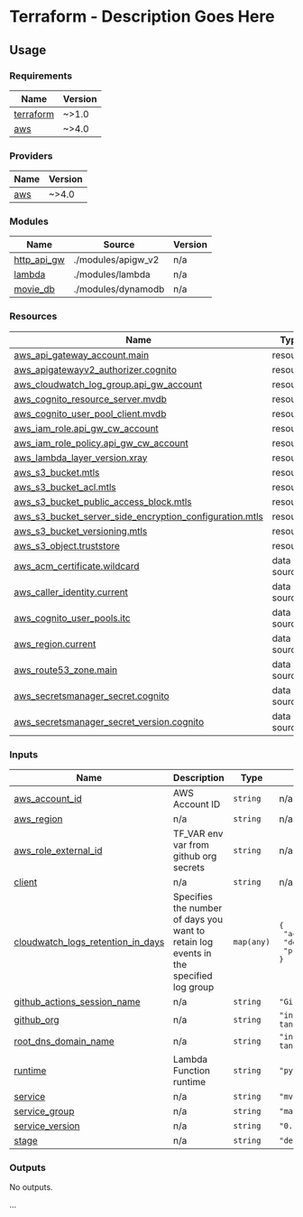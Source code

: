 # Terraform - Description Goes Here

## Usage

<!--- BEGIN_TF_DOCS --->
### Requirements

| Name | Version |
|------|---------|
| <a name="requirement_terraform"></a> [terraform](#requirement\_terraform) | ~>1.0 |
| <a name="requirement_aws"></a> [aws](#requirement\_aws) | ~>4.0 |

### Providers

| Name | Version |
|------|---------|
| <a name="provider_aws"></a> [aws](#provider\_aws) | ~>4.0 |

### Modules

| Name | Source | Version |
|------|--------|---------|
| <a name="module_http_api_gw"></a> [http\_api\_gw](#module\_http\_api\_gw) | ./modules/apigw_v2 | n/a |
| <a name="module_lambda"></a> [lambda](#module\_lambda) | ./modules/lambda | n/a |
| <a name="module_movie_db"></a> [movie\_db](#module\_movie\_db) | ./modules/dynamodb | n/a |

### Resources

| Name | Type |
|------|------|
| [aws_api_gateway_account.main](https://registry.terraform.io/providers/hashicorp/aws/latest/docs/resources/api_gateway_account) | resource |
| [aws_apigatewayv2_authorizer.cognito](https://registry.terraform.io/providers/hashicorp/aws/latest/docs/resources/apigatewayv2_authorizer) | resource |
| [aws_cloudwatch_log_group.api_gw_account](https://registry.terraform.io/providers/hashicorp/aws/latest/docs/resources/cloudwatch_log_group) | resource |
| [aws_cognito_resource_server.mvdb](https://registry.terraform.io/providers/hashicorp/aws/latest/docs/resources/cognito_resource_server) | resource |
| [aws_cognito_user_pool_client.mvdb](https://registry.terraform.io/providers/hashicorp/aws/latest/docs/resources/cognito_user_pool_client) | resource |
| [aws_iam_role.api_gw_cw_account](https://registry.terraform.io/providers/hashicorp/aws/latest/docs/resources/iam_role) | resource |
| [aws_iam_role_policy.api_gw_cw_account](https://registry.terraform.io/providers/hashicorp/aws/latest/docs/resources/iam_role_policy) | resource |
| [aws_lambda_layer_version.xray](https://registry.terraform.io/providers/hashicorp/aws/latest/docs/resources/lambda_layer_version) | resource |
| [aws_s3_bucket.mtls](https://registry.terraform.io/providers/hashicorp/aws/latest/docs/resources/s3_bucket) | resource |
| [aws_s3_bucket_acl.mtls](https://registry.terraform.io/providers/hashicorp/aws/latest/docs/resources/s3_bucket_acl) | resource |
| [aws_s3_bucket_public_access_block.mtls](https://registry.terraform.io/providers/hashicorp/aws/latest/docs/resources/s3_bucket_public_access_block) | resource |
| [aws_s3_bucket_server_side_encryption_configuration.mtls](https://registry.terraform.io/providers/hashicorp/aws/latest/docs/resources/s3_bucket_server_side_encryption_configuration) | resource |
| [aws_s3_bucket_versioning.mtls](https://registry.terraform.io/providers/hashicorp/aws/latest/docs/resources/s3_bucket_versioning) | resource |
| [aws_s3_object.truststore](https://registry.terraform.io/providers/hashicorp/aws/latest/docs/resources/s3_object) | resource |
| [aws_acm_certificate.wildcard](https://registry.terraform.io/providers/hashicorp/aws/latest/docs/data-sources/acm_certificate) | data source |
| [aws_caller_identity.current](https://registry.terraform.io/providers/hashicorp/aws/latest/docs/data-sources/caller_identity) | data source |
| [aws_cognito_user_pools.itc](https://registry.terraform.io/providers/hashicorp/aws/latest/docs/data-sources/cognito_user_pools) | data source |
| [aws_region.current](https://registry.terraform.io/providers/hashicorp/aws/latest/docs/data-sources/region) | data source |
| [aws_route53_zone.main](https://registry.terraform.io/providers/hashicorp/aws/latest/docs/data-sources/route53_zone) | data source |
| [aws_secretsmanager_secret.cognito](https://registry.terraform.io/providers/hashicorp/aws/latest/docs/data-sources/secretsmanager_secret) | data source |
| [aws_secretsmanager_secret_version.cognito](https://registry.terraform.io/providers/hashicorp/aws/latest/docs/data-sources/secretsmanager_secret_version) | data source |

### Inputs

| Name | Description | Type | Default | Required |
|------|-------------|------|---------|:--------:|
| <a name="input_aws_account_id"></a> [aws\_account\_id](#input\_aws\_account\_id) | AWS Account ID | `string` | n/a | yes |
| <a name="input_aws_region"></a> [aws\_region](#input\_aws\_region) | n/a | `string` | n/a | yes |
| <a name="input_aws_role_external_id"></a> [aws\_role\_external\_id](#input\_aws\_role\_external\_id) | TF\_VAR env var from github org secrets | `string` | n/a | yes |
| <a name="input_client"></a> [client](#input\_client) | n/a | `string` | n/a | yes |
| <a name="input_cloudwatch_logs_retention_in_days"></a> [cloudwatch\_logs\_retention\_in\_days](#input\_cloudwatch\_logs\_retention\_in\_days) | Specifies the number of days you want to retain log events in the specified log group | `map(any)` | <pre>{<br>  "acc": 10,<br>  "dev": 3,<br>  "prd": 30<br>}</pre> | no |
| <a name="input_github_actions_session_name"></a> [github\_actions\_session\_name](#input\_github\_actions\_session\_name) | n/a | `string` | `"GitHubActions"` | no |
| <a name="input_github_org"></a> [github\_org](#input\_github\_org) | n/a | `string` | `"indigo-tangerine"` | no |
| <a name="input_root_dns_domain_name"></a> [root\_dns\_domain\_name](#input\_root\_dns\_domain\_name) | n/a | `string` | `"indigo-tangerine.nl"` | no |
| <a name="input_runtime"></a> [runtime](#input\_runtime) | Lambda Function runtime | `string` | `"python3.8"` | no |
| <a name="input_service"></a> [service](#input\_service) | n/a | `string` | `"mvdb"` | no |
| <a name="input_service_group"></a> [service\_group](#input\_service\_group) | n/a | `string` | `"main"` | no |
| <a name="input_service_version"></a> [service\_version](#input\_service\_version) | n/a | `string` | `"0.0.0"` | no |
| <a name="input_stage"></a> [stage](#input\_stage) | n/a | `string` | `"dev"` | no |

### Outputs

No outputs.

<!--- END_TF_DOCS --->

...
